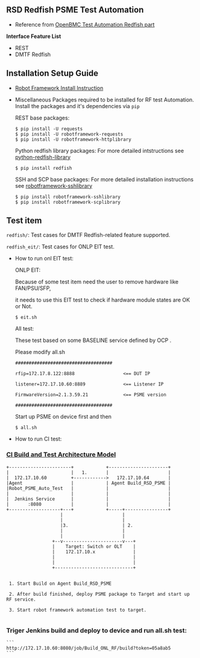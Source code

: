 ## RSD Redfish PSME Test Automation ##
* Reference from [OpenBMC Test Automation Redfish part](https://github.com/openbmc/openbmc-test-automation)

**Interface Feature List**
* REST
* DMTF Redfish

## Installation Setup Guide ##

* [Robot Framework Install Instruction](https://github.com/robotframework/robotframework/blob/master/INSTALL.rst)

* Miscellaneous
Packages required to be installed for RF test Automation.
Install the packages and it's dependencies via `pip`

    REST base packages:
    ```
    $ pip install -U requests
    $ pip install -U robotframework-requests
    $ pip install -U robotframework-httplibrary
    ```

    Python redfish library packages:
    For more detailed intstructions see [python-redfish-library](https://github.com/DMTF/python-redfish-library)
    ```
    $ pip install redfish
    ```

    SSH and SCP base packages:
    For more detailed installation instructions see [robotframework-sshlibrary](https://pypi.python.org/pypi/robotframework-sshlibrary)
    ```
    $ pip install robotframework-sshlibrary
    $ pip install robotframework-scplibrary
    ```

## Test item ##

`redfish/`:  Test cases for DMTF Redfish-related feature supported.

`redfish_eit/`: Test cases for ONLP EIT test.

* How to run onl EIT test:

    ONLP EIT:
    
    Because of some test item need the user to remove hardware like FAN/PSU/SFP, 
    
    it needs to use this EIT test to check if hardware module states are OK or Not.
    
    ```
    $ eit.sh
    ```

    All test:
    
    These test based on some BASELINE service defined by OCP .
    
    Please modify all.sh
    
     ```
    ####################################

    rfip=172.17.8.122:8888                  <== DUT IP 

    listener=172.17.10.60:8889              <== Listener IP

    FirmwareVersion=2.1.3.59.21             <== PSME version

    ####################################

    ```   
    Start up PSME on device first and then
    
    ```
    $ all.sh
    ```
* How to run CI test:

### [CI Build and Test Architecture Model](CI.md)

```
+-----------------------+            +----------------------+
|                       |   1.       |                      |
|  172.17.10.60         +------------>   172.17.10.64       |
|Agent                  |            | Agent Build_RSD_PSME |
|Robot_PSME_Auto_Test   |            |                      |
|                       |            |                      |
|  Jenkins Service      |            |                      |
|       :8080           |            |                      |
+-------------------+---+            +-----+----------------+
                    |                      |
                    |                      |
                    |3.                    | 2.
                    |                      |
                    |                      |
                 +--v----------------------v---+
                 |    Target: Switch or OLT    |
                 |    172.17.10.x              |
                 |                             |
                 |                             |
                 +-----------------------------+


 1. Start Build on Agent Build_RSD_PSME

 2. After build finished, deploy PSME package to Target and start up RF service.

 3. Start robot framework automation test to target.


```    
    
 ### Triger Jenkins build and deploy to device and run all.sh test: ###
 
    ```
    http://172.17.10.60:8080/job/Build_ONL_RF/build?token=05a8ab5 
    ```
